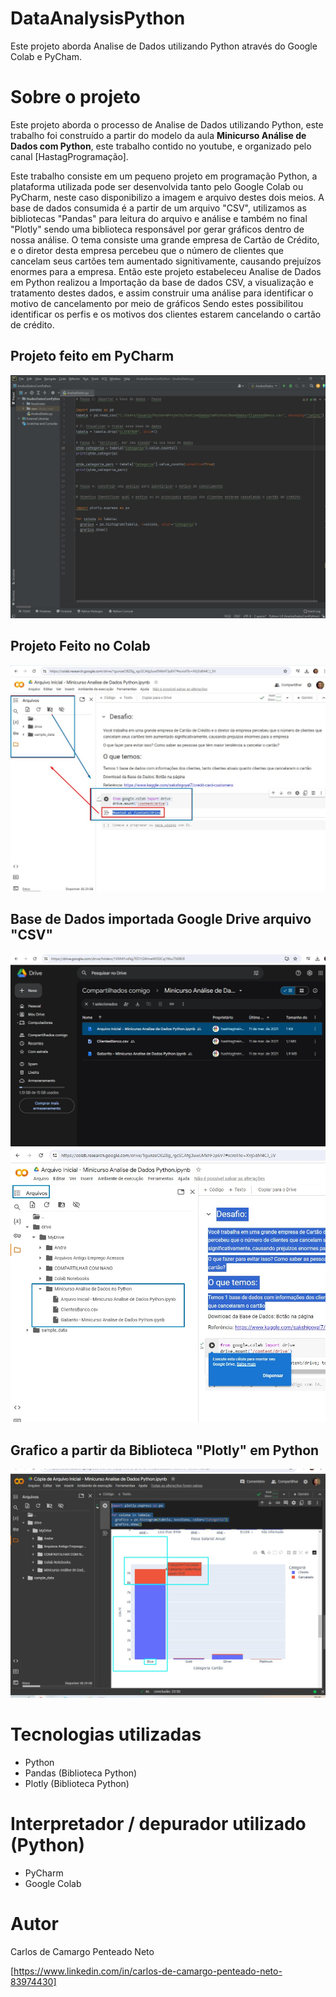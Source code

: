 # DataAnalysisPython
 Este projeto aborda Analise de Dados utilizando Python através do Google Colab e PyCham.

# Sobre o projeto

Este projeto aborda o processo de Analise de Dados utilizando Python, este trabalho foi construído a partir do modelo da aula **Minicurso Análise de Dados com Python**, este trabalho contido no youtube, e organizado pelo canal [HastagProgramação].

Este trabalho consiste em um pequeno projeto em programação Python, a plataforma utilizada pode ser desenvolvida tanto pelo Google Colab ou PyCharm, neste caso disponibilizo a imagem e arquivo destes dois meios.
A base de dados consumida é a partir de um arquivo "CSV", utilizamos as bibliotecas "Pandas" para leitura do arquivo e análise e também no final "Plotly" sendo uma biblioteca responsável por gerar gráficos dentro de nossa análise. O tema consiste uma grande empresa de Cartão de Crédito, e o diretor desta empresa percebeu que o número de clientes que cancelam seus cartões tem aumentado signitivamente, causando prejuízos enormes para a empresa. Então este projeto estabeleceu Analise de Dados em Python realizou a Importação da base de dados CSV, a visualização e tratamento destes dados, e assim construir uma análise para identificar o motivo de cancelamento por meio de gráficos
Sendo estes possibilitou identificar os perfis e os motivos dos clientes estarem cancelando o cartão de crédito. 	


## Projeto feito em PyCharm
![Pycharm](AnaliseDadosPythonPyCharm.jpg)

## Projeto Feito no Colab
![Colab](GoogleColab.jpg)

## Base de Dados importada Google Drive arquivo "CSV"
![BaseDados1](BaseDadosGoogleDrive.jpg)
![BaseDados2](GoogleColab2.jpg)

## Grafico a partir da Biblioteca "Plotly" em Python 
![Grafico](CategoriaBlueCancelados.jpg)


# Tecnologias utilizadas
- Python
- Pandas (Biblioteca Python)
- Plotly (Biblioteca Python)

# Interpretador / depurador utilizado (Python)
- PyCharm
- Google Colab


# Autor

Carlos de Camargo Penteado Neto

[https://www.linkedin.com/in/carlos-de-camargo-penteado-neto-83974430]

